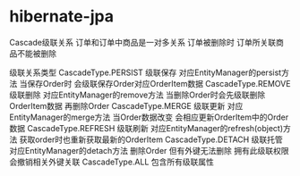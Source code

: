 # hibernate-jpa

Cascade级联关系
订单和订单中商品是一对多关系 订单被删除时 订单所关联商品不能被删除

级联关系类型
CascadeType.PERSIST 级联保存 对应EntityManager的persist方法 当保存Order时 会级联保存Order对应OrderItem数据
CascadeType.REMOVE 级联删除 对应EntityManager的remove方法 当删除Order时会先级联删除OrderItem数据 再删除Order
CascadeType.MERGE 级联更新 对应EntityManager的merge方法 当Order数据改变 会相应更新OrderItem中的Order数据
CascadeType.REFRESH 级联刷新 对应EntityManager的refresh(object)方法 获取order时也重新获取最新的OrderItem
CascadeType.DETACH 级联托管 对应EntityManager的detach方法 删除Order 但有外键无法删除 拥有此级联权限 会撤销相关外键关联
CascadeType.ALL 包含所有级联属性